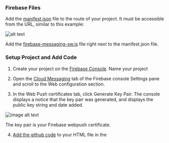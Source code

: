 ### **Firebase Files**

Add the [manifest.json](https://github.com/BFMarks/IterableWebPush/blob/master/manifest.json) file to the route of your project.  It must be accessible from the URL, similar to this example:


![alt text](https://www.evernote.com/shard/s652/sh/71e80fd2-e3bd-4cdd-9ee6-1b9c044e4974/06a4bc0d1f94d0f8/res/1edb23f7-afc6-4c18-a50e-2596ac542e21/skitch.png)


Add the [firebase-messaging-sw.js](https://github.com/BFMarks/IterableWebPush/blob/master/firebase-messaging-sw.js) file right next to the manifest.json file.

### **Setup Project and Add Code**

1. Create your project on the [Firebase Console](https://console.firebase.google.com/).  Name your project 

2. Open the [Cloud Messaging](https://console.firebase.google.com/project/_/settings/cloudmessaging/) tab of the Firebase console Settings pane and scroll to the Web configuration section.

3. In the Web Push certificates tab, click Generate Key Pair. The console displays a notice that the key pair was generated, and displays the public key string and date added.


![image alt text](https://www.evernote.com/shard/s652/sh/ba9f21d3-276c-4005-a0c4-9245f00e120c/6d3f36ad17674500/res/07ebd49d-813a-4e15-843b-0ef3f3986af1/skitch.png)

The key pair is your Firebase webpush certificate.


4. [Add the github code](https://github.com/BFMarks/IterableWebPush/blob/master/IterableWebPush.html) to your HTML file in the <script> section

5. Change the credentials to your firebase credentials and Iterable credentials.  Don't forget the SENDER ID in the firebase-messaging-sw.js file.

6.  Add the [requestPermission() function](https://github.com/BFMarks/IterableWebPush/blob/00df3084d9912ed1d08b747dafbe591ee6dd9eb0/IterableWebPush.html#L170) to the place in your code that you want to trigger the permission popup.  Typically, it’s right after signup once you have the user email.

7.  Add the users email to the email variable

8.  Call the [deleteToken() function](https://github.com/BFMarks/IterableWebPush/blob/00df3084d9912ed1d08b747dafbe591ee6dd9eb0/IterableWebPush.html#L187) when a user refreshes the page as this will acquire the latest token and re-update it to the Iterable server.  It is recommended to put this in periodically to ensure you have the most up-to-date browser token.

9.  Got to your Iterable App and add your Server Key from Firebase.  

![image alt text](https://www.evernote.com/shard/s652/sh/49cc51f6-6287-4427-81df-8cd1fac290ba/808f7b7c2d665285/res/338c51e4-d58e-40c0-9c75-de11dd59da0d/skitch.png)



### **TESTING:**
Open the Chrome console (option+command+j), collect the current browser token from the console and add it the “Send test push” highlighted section in Iterable Integration page.  You should receive a test push on your browser.

![image alt text](https://www.evernote.com/shard/s652/sh/77b9d64a-0fce-4cc2-83c1-b1e25ceba247/d2ac17764706022c/res/e1f07c2a-e8b7-4f77-92b0-a736260efaa2/skitch.png)



### **NOTES:**

* **The webpush popup will not appear if the page is front and center.  It must be minimized or backgrounded.**

* **If the popup fails, Chrome may also need to be reset.**
